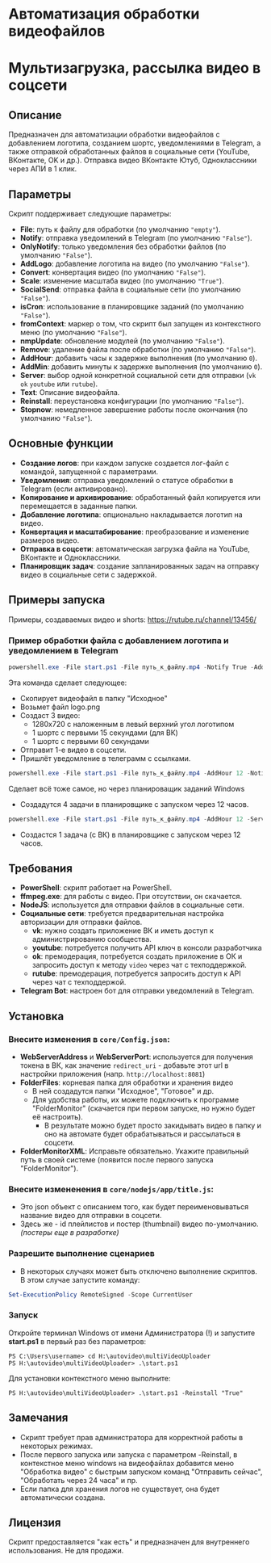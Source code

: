 # Автоматизация обработки видеофайлов
# Мультизагрузка, рассылка видео в соцсети

## Описание

Предназначен для автоматизации обработки видеофайлов с добавлением логотипа, созданием шортс, уведомлениями в Telegram, а также отправкой обработанных файлов в социальные сети (YouTube, ВКонтакте, OK и др.). Отправка видео ВКонтакте Ютуб, Одноклассники через АПИ в 1 клик.

## Параметры

Скрипт поддерживает следующие параметры:

- **File**: путь к файлу для обработки (по умолчанию `"empty"`).
- **Notify**: отправка уведомлений в Telegram (по умолчанию `"False"`).
- **OnlyNotify**: только уведомления без обработки файлов (по умолчанию `"False"`).
- **AddLogo**: добавление логотипа на видео (по умолчанию `"False"`).
- **Convert**: конвертация видео (по умолчанию `"False"`).
- **Scale**: изменение масштаба видео (по умолчанию `"True"`).
- **SocialSend**: отправка файла в социальные сети (по умолчанию `"False"`).
- **isCron**: использование в планировщике заданий (по умолчанию `"False"`).
- **fromContext**: маркер о том, что скрипт был запущен из контекстного меню (по умолчанию `"False"`).
- **nmpUpdate**: обновление модулей (по умолчанию `"False"`).
- **Remove**: удаление файла после обработки (по умолчанию `"False"`).
- **AddHour**: добавить часы к задержке выполнения (по умолчанию `0`).
- **AddMin**: добавить минуты к задержке выполнения (по умолчанию `0`).
- **Server**: выбор одной конкретной социальной сети для отправки (`vk` `ok` `youtube` или `rutube`).
- **Text**: Описание видеофайла.
- **Reinstall**: переустановка конфигурации (по умолчанию `"False"`).
- **Stopnow**: немедленное завершение работы после окончания (по умолчанию `"False"`).

## Основные функции

- **Создание логов**: при каждом запуске создается лог-файл с командой, запущенной с параметрами.
- **Уведомления**: отправка уведомлений о статусе обработки в Telegram (если активировано).
- **Копирование и архивирование**: обработанный файл копируется или перемещается в заданные папки.
- **Добавление логотипа**: опционально накладывается логотип на видео.
- **Конвертация и масштабирование**: преобразование и изменение размеров видео.
- **Отправка в соцсети**: автоматическая загрузка файла на YouTube, ВКонтакте и Одноклассники.
- **Планировщик задач**: создание запланированных задач на отправку видео в социальные сети с задержкой.

## Примеры запуска
Примеры, создаваемых видео и shorts: https://rutube.ru/channel/13456/

### Пример обработки файла с добавлением логотипа и уведомлением в Telegram

```powershell
powershell.exe -File start.ps1 -File путь_к_файлу.mp4 -Notify True -AddLogo True -SocialSend True
```
Эта команда сделает следующее:
- Скопирует видеофайл в папку "Исходное"
- Возьмет файл logo.png
- Создаст 3 видео:
  - 1280x720 с наложенным в левый верхний угол логотипом
  - 1 шортс с первыми 15 секундами (для ВК)
  - 1 шортс с первыми 60 секундами
- Отправит 1-е видео в соцсети.
- Пришлёт уведомление в телеграмм с ссылками.


```powershell
powershell.exe -File start.ps1 -File путь_к_файлу.mp4 -AddHour 12 -Notify True -AddLogo True -SocialSend True 
```
Сделает всё тоже самое, но через планироващик заданий Windows
 - Создадутся 4 задачи в планировщике с запуском через 12 часов.


```powershell
powershell.exe -File start.ps1 -File путь_к_файлу.mp4 -AddHour 12 -Server vk -Notify True -AddLogo True -SocialSend True 
```
 - Создастся 1 задача (с ВК) в планировщике с запуском через 12 часов.

## Требования
- **PowerShell**: скрипт работает на PowerShell.
- **ffmpeg.exe**: для работы с видео. При отсутствии, он скачается.
- **NodeJS**: используется для отправки файлов в социальные сети.
- **Социальные сети**: требуется предварительная настройка авторизации для отправки файлов.
  - **vk**: нужно создать приложение ВК и иметь доступ к администрированию сообщества.
  - **youtube**: потребуется получить API ключ в консоли разработчика
  - **ok**: премодерация, потребуется создать приложение в ОК и запросить доступ к методу `video` через чат с техподдержкой.
  - **rutube**: премодерация, потребуется запросить доступ к API через чат с техподдержой.
- **Telegram Bot**: настроен бот для отправки уведомлений в Telegram.

## Установка
### Внесите изменения в `core/Config.json`:
- **WebServerAddress** и **WebServerPort**: используется для получения токена в ВК, как значение `redirect_uri` - добавьте этот url в настройки приложения (напр. `http://localhost:8081`)
- **FolderFiles**: корневая папка для обработки и хранения видео
  - В ней создадутся папки "Исходное", "Готовое" и др.
  - Для удобства работы, их можете подключить к программе "FolderMonitor" (скачается при первом запуске, но нужно будет её настроить).
    - В результате можно будет просто закидывать видео в папку и оно на автомате будет обрабатываться и рассылаться в соцсети.
- **FolderMonitorXML**: Исправьте обязательно. Укажите правильный путь в своей системе (появится после первого запуска "FolderMonitor").

### Внесите измененения в `core/nodejs/app/title.js`:
- Это json объект с описанием того, как будет переименовываться название видео для отправки в соцсети.
- Здесь же - id плейлистов и постер (thumbnail) видео по-умолчанию. *(постеры еще в разработке)*

### Разрешите выполнение сценариев
- В некоторых случаях может быть отключено выполнение скриптов. В этом случае запустите команду:
```powershell
Set-ExecutionPolicy RemoteSigned -Scope CurrentUser
```

### Запуск
Откройте терминал Windows от имени Администратора (!) и запустите **start.ps1** в первый раз без параметров:
```console
PS C:\Users\username> cd H:\autovideo\multiVideoUploader
PS H:\autovideo\multiVideoUploader> .\start.ps1
```
Для установки контекстного меню выполните:
```
PS H:\autovideo\multiVideoUploader> .\start.ps1 -Reinstall "True"
```


## Замечания
- Скрипт требует прав администратора для корректной работы в некоторых режимах.
- После первого запуска или запуска с параметром -Reinstall, в контекстное меню windows на видеофайлах добавится меню "Обработка видео" с быстрым запуском команд "Отправить сейчас", "Обработать через 24 часа" и пр.
- Если папка для хранения логов не существует, она будет автоматически создана.

## Лицензия
Скрипт предоставляется "как есть" и предназначен для внутреннего использования. Не для продажи.
